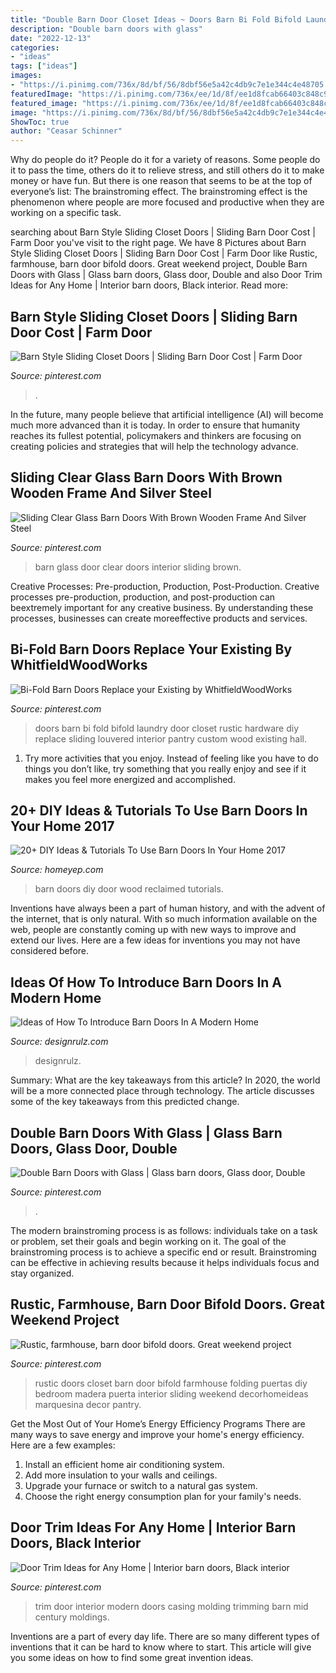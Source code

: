 ```yaml
---
title: "Double Barn Door Closet Ideas ~ Doors Barn Bi Fold Bifold Laundry Door Closet Rustic Hardware Diy Replace Sliding Louvered Interior Pantry Custom Wood Existing Hall"
description: "Double barn doors with glass"
date: "2022-12-13"
categories:
- "ideas"
tags: ["ideas"]
images:
- "https://i.pinimg.com/736x/8d/bf/56/8dbf56e5a42c4db9c7e1e344c4e48705.jpg"
featuredImage: "https://i.pinimg.com/736x/ee/1d/8f/ee1d8fcab66403c848c9e191637fd673.jpg"
featured_image: "https://i.pinimg.com/736x/ee/1d/8f/ee1d8fcab66403c848c9e191637fd673.jpg"
image: "https://i.pinimg.com/736x/8d/bf/56/8dbf56e5a42c4db9c7e1e344c4e48705.jpg"
ShowToc: true
author: "Ceasar Schinner"
---
```



Why do people do it?
People do it for a variety of reasons. Some people do it to pass the time, others do it to relieve stress, and still others do it to make money or have fun. But there is one reason that seems to be at the top of everyone’s list: The brainstroming effect. The brainstroming effect is the phenomenon where people are more focused and productive when they are working on a specific task.

	

		
searching about Barn Style Sliding Closet Doors | Sliding Barn Door Cost | Farm Door you've visit to the right page. We have 8 Pictures about Barn Style Sliding Closet Doors | Sliding Barn Door Cost | Farm Door like Rustic, farmhouse, barn door bifold doors. Great weekend project, Double Barn Doors with Glass | Glass barn doors, Glass door, Double and also Door Trim Ideas for Any Home | Interior barn doors, Black interior. Read more:
		
    
## Barn Style Sliding Closet Doors | Sliding Barn Door Cost | Farm Door

<img loading=lazy src="https://i.pinimg.com/736x/d9/7c/d6/d97cd679a00937d3c99fc9ff406874d8.jpg" onerror="this.onerror=null;this.src='https://tse3.mm.bing.net/th?id=OIP.81UE74zoF7-d4p5v-75OCwHaLH&amp;pid=15.1';" alt="Barn Style Sliding Closet Doors | Sliding Barn Door Cost | Farm Door">

_Source: pinterest.com_

>. 

	

In the future, many people believe that artificial intelligence (AI) will become much more advanced than it is today. In order to ensure that humanity reaches its fullest potential, policymakers and thinkers are focusing on creating policies and strategies that will help the technology advance.

    
## Sliding Clear Glass Barn Doors With Brown Wooden Frame And Silver Steel

<img loading=lazy src="https://i.pinimg.com/736x/6b/67/6c/6b676c8817d0c8aa5a773eefab8f4b24.jpg" onerror="this.onerror=null;this.src='https://tse1.mm.bing.net/th?id=OIP.YBv7okNrj0gcBqGWY2VDPwHaJ7&amp;pid=15.1';" alt="Sliding Clear Glass Barn Doors With Brown Wooden Frame And Silver Steel">

_Source: pinterest.com_

>barn glass door clear doors interior sliding brown. 

	

Creative Processes: Pre-production, Production, Post-Production.
Creative processes pre-production, production, and post-production can beextremely important for any creative business. By understanding these processes, businesses can create moreeffective products and services.

    
## Bi-Fold Barn Doors Replace Your Existing By WhitfieldWoodWorks

<img loading=lazy src="https://i.pinimg.com/736x/8d/bf/56/8dbf56e5a42c4db9c7e1e344c4e48705.jpg" onerror="this.onerror=null;this.src='https://tse2.mm.bing.net/th?id=OIP.RhgTHmQ7fIsBgfYCNN6hSQHaJ3&amp;pid=15.1';" alt="Bi-Fold Barn Doors Replace your Existing by WhitfieldWoodWorks">

_Source: pinterest.com_

>doors barn bi fold bifold laundry door closet rustic hardware diy replace sliding louvered interior pantry custom wood existing hall. 

	

1. Try more activities that you enjoy. Instead of feeling like you have to do things you don’t like, try something that you really enjoy and see if it makes you feel more energized and accomplished. 

    
## 20+ DIY Ideas &amp; Tutorials To Use Barn Doors In Your Home 2017

<img loading=lazy src="http://homeyep.com/wp-content/uploads/2017/02/barn-doors-in-home/9-use-barn-doors-in-your-home.jpg" onerror="this.onerror=null;this.src='https://tse2.mm.bing.net/th?id=OIP.5suT45U7yFBI-OawR6yx6AHaLM&amp;pid=15.1';" alt="20+ DIY Ideas &amp; Tutorials To Use Barn Doors In Your Home 2017">

_Source: homeyep.com_

>barn doors diy door wood reclaimed tutorials. 

	

Inventions have always been a part of human history, and with the advent of the internet, that is only natural. With so much information available on the web, people are constantly coming up with new ways to improve and extend our lives. Here are a few ideas for inventions you may not have considered before.

    
## Ideas Of How To Introduce Barn Doors In A Modern Home

<img loading=lazy src="https://cdn.designrulz.com/wp-content/uploads/2016/07/Sliding-BarnDoors-designrulz-4.jpg" onerror="this.onerror=null;this.src='https://tse2.mm.bing.net/th?id=OIP.B0osv0hDvsAvc-XZmm3w8wHaKA&amp;pid=15.1';" alt="Ideas of How To Introduce Barn Doors In A Modern Home">

_Source: designrulz.com_

>designrulz. 

	

Summary: What are the key takeaways from this article?
In 2020, the world will be a more connected place through technology. The article discusses some of the key takeaways from this predicted change.

    
## Double Barn Doors With Glass | Glass Barn Doors, Glass Door, Double

<img loading=lazy src="https://i.pinimg.com/736x/ee/1d/8f/ee1d8fcab66403c848c9e191637fd673.jpg" onerror="this.onerror=null;this.src='https://tse2.mm.bing.net/th?id=OIP.YzeaJodkDdJFHrrjlBP4HgHaJ3&amp;pid=15.1';" alt="Double Barn Doors with Glass | Glass barn doors, Glass door, Double">

_Source: pinterest.com_

>. 

	

The modern brainstroming process is as follows: individuals take on a task or problem, set their goals and begin working on it. The goal of the brainstroming process is to achieve a specific end or result. Brainstroming can be effective in achieving results because it helps individuals focus and stay organized.

    
## Rustic, Farmhouse, Barn Door Bifold Doors. Great Weekend Project

<img loading=lazy src="https://i.pinimg.com/736x/01/9f/90/019f901200b9bf627a1aa2a7315d3027--weekend-projects-rustic-farmhouse.jpg" onerror="this.onerror=null;this.src='https://tse4.mm.bing.net/th?id=OIP.DdyXMp-KtroT8YQze-mI8wHaNK&amp;pid=15.1';" alt="Rustic, farmhouse, barn door bifold doors. Great weekend project">

_Source: pinterest.com_

>rustic doors closet barn door bifold farmhouse folding puertas diy bedroom madera puerta interior sliding weekend decorhomeideas marquesina decor pantry. 

	

Get the Most Out of Your Home’s Energy Efficiency Programs
There are many ways to save energy and improve your home's energy efficiency. Here are a few examples:
1. Install an efficient home air conditioning system.
2. Add more insulation to your walls and ceilings.
3. Upgrade your furnace or switch to a natural gas system.
4. Choose the right energy consumption plan for your family's needs.

    
## Door Trim Ideas For Any Home | Interior Barn Doors, Black Interior

<img loading=lazy src="https://i.pinimg.com/736x/b5/89/4d/b5894d2647688061888d684ab6240aa2.jpg" onerror="this.onerror=null;this.src='https://tse3.mm.bing.net/th?id=OIP.Wpx33Zohg70iMnS5BFNIhQHaLJ&amp;pid=15.1';" alt="Door Trim Ideas for Any Home | Interior barn doors, Black interior">

_Source: pinterest.com_

>trim door interior modern doors casing molding trimming barn mid century moldings. 

	

Inventions are a part of every day life. There are so many different types of inventions that it can be hard to know where to start. This article will give you some ideas on how to find some great invention ideas.

